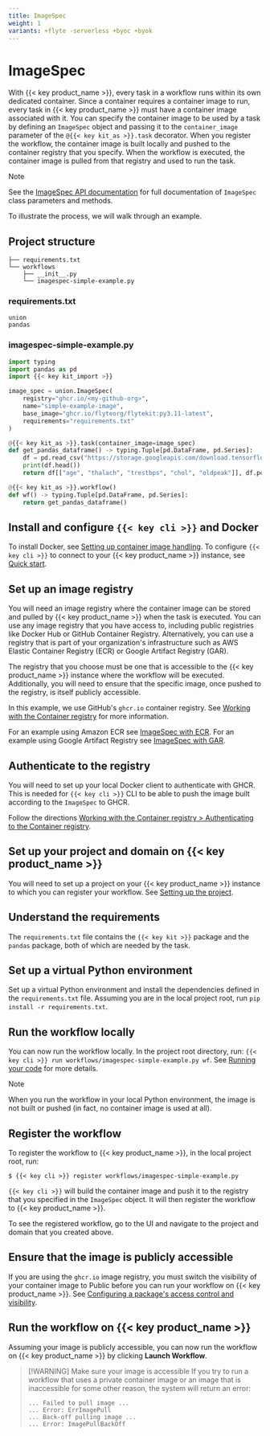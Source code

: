 ```yaml
---
title: ImageSpec
weight: 1
variants: +flyte -serverless +byoc +byok
---
```


# ImageSpec

With {{< key product_name >}}, every task in a workflow runs within its own dedicated container.
Since a container requires a container image to run, every task in {{< key product_name >}} must have a container image associated with it.
You can specify the container image to be used by a task by defining an `ImageSpec` object and passing it to the `container_image` parameter of the `@{{< key kit_as >}}.task` decorator.
When you register the workflow, the container image is built locally and pushed to the container registry that you specify.
When the workflow is executed, the container image is pulled from that registry and used to run the task.

> [!NOTE]
> See the [ImageSpec API documentation]() for full documentation of `ImageSpec` class parameters and methods.
<!-- TODO: Add link to API -->

To illustrate the process, we will walk through an example.

## Project structure

```shell
├── requirements.txt
└── workflows
    ├── __init__.py
    └── imagespec-simple-example.py
```


### requirements.txt

```shell
union
pandas
```


### imagespec-simple-example.py

```python
import typing
import pandas as pd
import {{< key kit_import >}}

image_spec = union.ImageSpec(
    registry="ghcr.io/<my-github-org>",
    name="simple-example-image",
    base_image="ghcr.io/flyteorg/flytekit:py3.11-latest",
    requirements="requirements.txt"
)

@{{< key kit_as >}}.task(container_image=image_spec)
def get_pandas_dataframe() -> typing.Tuple[pd.DataFrame, pd.Series]:
    df = pd.read_csv("https://storage.googleapis.com/download.tensorflow.org/data/heart.csv")
    print(df.head())
    return df[["age", "thalach", "trestbps", "chol", "oldpeak"]], df.pop("target")

@{{< key kit_as >}}.workflow()
def wf() -> typing.Tuple[pd.DataFrame, pd.Series]:
    return get_pandas_dataframe()
```


## Install and configure `{{< key cli >}}` and Docker

To install Docker, see [Setting up container image handling](../../../first-workflow/setting-up-container-image-handling).
To configure `{{< key cli >}}` to connect to your {{< key product_name >}} instance, see [Quick start](../../../../quick-start).

## Set up an image registry

You will need an image registry where the container image can be stored and pulled by {{< key product_name >}} when the task is executed.
You can use any image registry that you have access to, including public registries like Docker Hub or GitHub Container Registry.
Alternatively, you can use a registry that is part of your organization's infrastructure such as AWS Elastic Container Registry (ECR) or Google Artifact Registry (GAR).

The registry that you choose must be one that is accessible to the {{< key product_name >}} instance where the workflow will be executed.
Additionally, you will need to ensure that the specific image, once pushed to the registry, is itself publicly accessible.

In this example, we use GitHub's `ghcr.io` container registry.
See [Working with the Container registry](https://docs.github.com/en/packages/working-with-a-github-packages-registry/working-with-the-container-registry) for more information.

For an example using Amazon ECR see [ImageSpec with ECR](./imagespec-with-ecr).
For an example using Google Artifact Registry see [ImageSpec with GAR](./imagespec-with-gar).

## Authenticate to the registry

You will need to set up your local Docker client to authenticate with GHCR. This is needed for `{{< key cli >}}` CLI to be able to push the image built according to the `ImageSpec` to GHCR.

Follow the directions [Working with the Container registry > Authenticating to the Container registry](https://docs.github.com/en/packages/working-with-a-github-packages-registry/working-with-the-container-registry#authenticating-to-the-container-registry).

## Set up your project and domain on {{< key product_name >}}

You will need to set up a project on your {{< key product_name >}} instance to which you can register your workflow.
See [Setting up the project](../../../development-cycle/setting-up-a-project).

## Understand the requirements

The `requirements.txt` file contains the `{{< key kit >}}` package and the `pandas` package, both of which are needed by the task.

## Set up a virtual Python environment

Set up a virtual Python environment and install the dependencies defined in the `requirements.txt` file.
Assuming you are in the local project root, run `pip install -r requirements.txt`.

## Run the workflow locally

You can now run the workflow locally.
In the project root directory, run: `{{< key cli >}} run workflows/imagespec-simple-example.py wf`.
See [Running your code](../../../development-cycle/running-your-code) for more details.

> [!NOTE]
> When you run the workflow in your local Python environment, the image is not built or pushed (in fact, no container image is used at all).

## Register the workflow

To register the workflow to {{< key product_name >}}, in the local project root, run:

```shell
$ {{< key cli >}} register workflows/imagespec-simple-example.py
```

`{{< key cli >}}` will build the container image and push it to the registry that you specified in the `ImageSpec` object.
It will then register the workflow to {{< key product_name >}}.

To see the registered workflow, go to the UI and navigate to the project and domain that you created above.

## Ensure that the image is publicly accessible

If you are using the `ghcr.io` image registry, you must switch the visibility of your container image to Public before you can run your workflow on {{< key product_name >}}.
See [Configuring a package's access control and visibility](https://docs.github.com/en/packages/learn-github-packages/configuring-a-packages-access-control-and-visibility#about-inheritance-of-access-permissions-and-visibility).

## Run the workflow on {{< key product_name >}}

Assuming your image is publicly accessible, you can now run the workflow on {{< key product_name >}} by clicking **Launch Workflow**.

> [!WARNING] Make sure your image is accessible
> If you try to run a workflow that uses a private container image or an image that is inaccessible for some other reason, the system will return an error:
>
> ```
> ... Failed to pull image ...
> ... Error: ErrImagePull
> ... Back-off pulling image ...
> ... Error: ImagePullBackOff
> ```